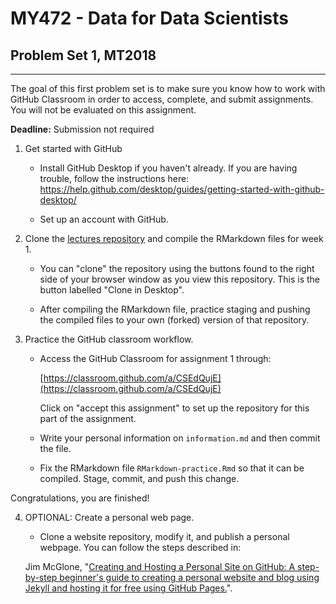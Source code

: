 
# MY472 - Data for Data Scientists

## Problem Set 1, MT2018
---

The goal of this first problem set is to make sure you know how to work with GitHub Classroom in order to access, complete, and submit assignments. You will not be evaluated on this assignment.

**Deadline:** Submission not required

1. Get started with GitHub

    * Install GitHub Desktop if you haven't already. If you are having trouble, follow the instructions here: https://help.github.com/desktop/guides/getting-started-with-github-desktop/
  
    * Set up an account with GitHub.
  
2. Clone the [lectures repository](https://github.com/lse-my472/lectures) and compile the RMarkdown files for week 1.

    * You can "clone" the repository using the buttons found to the right side of your browser window as you view this repository.  This is the button labelled "Clone in Desktop".
  
    * After compiling the RMarkdown file, practice staging and pushing the compiled files to your own (forked) version of that repository.
  
3. Practice the GitHub classroom workflow.

    *  Access the GitHub Classroom for assignment 1 through:

          [https://classroom.github.com/a/CSEdQujE](https://classroom.github.com/a/CSEdQujE)

       Click on "accept this assignment" to set up the repository for this part of the assignment.  

    *  Write your personal information on `information.md` and then commit the file.
    
    * Fix the RMarkdown file `RMarkdown-practice.Rmd` so that it can be compiled. Stage, commit, and push this change.

Congratulations, you are finished!

4.  OPTIONAL: Create a personal web page.

    * Clone a website repository, modify it, and publish a personal webpage.  You can follow the steps described in:

    Jim McGlone, "[Creating and Hosting a Personal Site on GitHub:
     A step-by-step beginner's guide to creating a personal website and blog using Jekyll and hosting it for free using GitHub Pages.](http://jmcglone.com/guides/github-pages/)".
